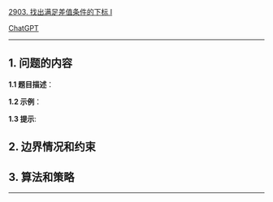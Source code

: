 [2903. 找出满足差值条件的下标 I](https://leetcode.cn/problems/find-indices-with-index-and-value-difference-i)

[ChatGPT](chat.openai.com)

---

## 1. 问题的内容
**1.1 题目描述**：

**1.2 示例**：

**1.3 提示**:

## 2. 边界情况和约束


## 3. 算法和策略

---

